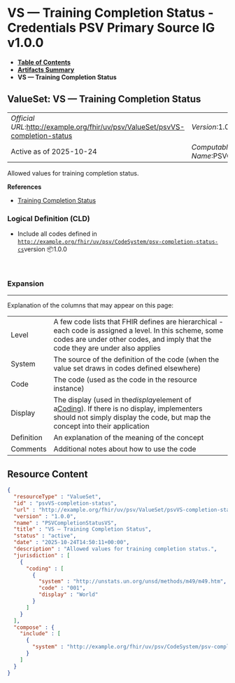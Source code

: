 # VS — Training Completion Status - Credentials PSV Primary Source IG v1.0.0

* [**Table of Contents**](toc.md)
* [**Artifacts Summary**](artifacts.md)
* **VS — Training Completion Status**

## ValueSet: VS — Training Completion Status 

| | |
| :--- | :--- |
| *Official URL*:http://example.org/fhir/uv/psv/ValueSet/psvVS-completion-status | *Version*:1.0.0 |
| Active as of 2025-10-24 | *Computable Name*:PSVCompletionStatusVS |

 
Allowed values for training completion status. 

 **References** 

* [Training Completion Status](StructureDefinition-completion-status.md)

### Logical Definition (CLD)

* Include all codes defined in [`http://example.org/fhir/uv/psv/CodeSystem/psv-completion-status-cs`](CodeSystem-psv-completion-status-cs.md)version 📦1.0.0

 

### Expansion

-------

 Explanation of the columns that may appear on this page: 

| | |
| :--- | :--- |
| Level | A few code lists that FHIR defines are hierarchical - each code is assigned a level. In this scheme, some codes are under other codes, and imply that the code they are under also applies |
| System | The source of the definition of the code (when the value set draws in codes defined elsewhere) |
| Code | The code (used as the code in the resource instance) |
| Display | The display (used in the*display*element of a[Coding](http://hl7.org/fhir/R4/datatypes.html#Coding)). If there is no display, implementers should not simply display the code, but map the concept into their application |
| Definition | An explanation of the meaning of the concept |
| Comments | Additional notes about how to use the code |



## Resource Content

```json
{
  "resourceType" : "ValueSet",
  "id" : "psvVS-completion-status",
  "url" : "http://example.org/fhir/uv/psv/ValueSet/psvVS-completion-status",
  "version" : "1.0.0",
  "name" : "PSVCompletionStatusVS",
  "title" : "VS — Training Completion Status",
  "status" : "active",
  "date" : "2025-10-24T14:50:11+00:00",
  "description" : "Allowed values for training completion status.",
  "jurisdiction" : [
    {
      "coding" : [
        {
          "system" : "http://unstats.un.org/unsd/methods/m49/m49.htm",
          "code" : "001",
          "display" : "World"
        }
      ]
    }
  ],
  "compose" : {
    "include" : [
      {
        "system" : "http://example.org/fhir/uv/psv/CodeSystem/psv-completion-status-cs"
      }
    ]
  }
}

```
